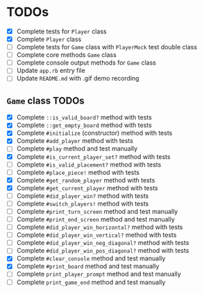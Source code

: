 # TODOs

- [x] Complete tests for `Player` class
- [x] Complete `Player` class
- [ ] Complete tests for `Game` class with `PlayerMock` test double class
- [ ] Complete core methods `Game` class
- [ ] Complete console output methods for `Game` class
- [ ] Update `app.rb` entry file
- [ ] Update `README.md` with .gif demo recording

## `Game` class TODOs

- [x] Complete `::is_valid_board?` method with tests
- [x] Complete `::get_empty_board` method with tests
- [x] Complete `#initialize` (constructor) method with tests
- [x] Complete `#add_player` method with tests
- [ ] Complete `#play` method and test manually
- [x] Complete `#is_current_player_set?` method with tests
- [ ] Complete `#is_valid_placement?` method with tests
- [ ] Complete `#place_piece!` method with tests
- [x] Complete `#get_random_player` method with tests
- [x] Complete `#get_current_player` method with tests
- [ ] Complete `#did_player_win?` method with tests
- [ ] Complete `#switch_players!` method with tests
- [ ] Complete `#print_turn_screen` method and test manually
- [ ] Complete `#print_end_screen` method and test manually
- [ ] Complete `#did_player_win_horizontal?` method with tests
- [ ] Complete `#did_player_win_vertical?` method with tests
- [ ] Complete `#did_player_win_neg_diagonal?` method with tests
- [ ] Complete `#did_player_win_pos_diagonal?` method with tests
- [x] Complete `#clear_console` method and test manually
- [x] Complete `#print_board` method and test manually
- [ ] Complete `print_player_prompt` method and test manually
- [ ] Complete `print_game_end` method and test manually
